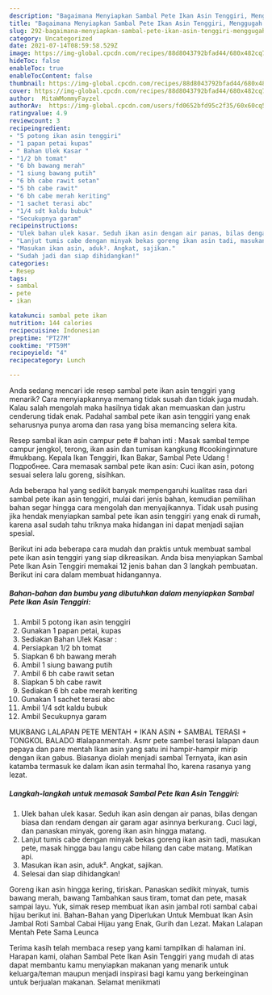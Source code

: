 ```yaml
---
description: "Bagaimana Menyiapkan Sambal Pete Ikan Asin Tenggiri, Menggugah Selera"
title: "Bagaimana Menyiapkan Sambal Pete Ikan Asin Tenggiri, Menggugah Selera"
slug: 292-bagaimana-menyiapkan-sambal-pete-ikan-asin-tenggiri-menggugah-selera
category: Uncategorized
date: 2021-07-14T08:59:58.529Z
image: https://img-global.cpcdn.com/recipes/88d8043792bfad44/680x482cq70/sambal-pete-ikan-asin-tenggiri-foto-resep-utama.jpg
hideToc: false
enableToc: true
enableTocContent: false
thumbnail: https://img-global.cpcdn.com/recipes/88d8043792bfad44/680x482cq70/sambal-pete-ikan-asin-tenggiri-foto-resep-utama.jpg
cover: https://img-global.cpcdn.com/recipes/88d8043792bfad44/680x482cq70/sambal-pete-ikan-asin-tenggiri-foto-resep-utama.jpg
author:  MitaWMommyFayzel
authorAv:  https://img-global.cpcdn.com/users/fd0652bfd95c2f35/60x60cq50/avatar.jpg
ratingvalue: 4.9
reviewcount: 3
recipeingredient:
- "5 potong ikan asin tenggiri"
- "1 papan petai kupas"
- " Bahan Ulek Kasar "
- "1/2 bh tomat"
- "6 bh bawang merah"
- "1 siung bawang putih"
- "6 bh cabe rawit setan"
- "5 bh cabe rawit"
- "6 bh cabe merah keriting"
- "1 sachet terasi abc"
- "1/4 sdt kaldu bubuk"
- "Secukupnya garam"
recipeinstructions:
- "Ulek bahan ulek kasar. Seduh ikan asin dengan air panas, bilas dengan biasa dan rendam dengan air garam agar asinnya berkurang. Cuci lagi, dan panaskan minyak, goreng ikan asin hingga matang."
- "Lanjut tumis cabe dengan minyak bekas goreng ikan asin tadi, masukan pete, masak hingga bau langu cabe hilang dan cabe matang. Matikan api."
- "Masukan ikan asin, aduk². Angkat, sajikan."
- "Sudah jadi dan siap dihidangkan!"
categories:
- Resep
tags:
- sambal
- pete
- ikan

katakunci: sambal pete ikan 
nutrition: 144 calories
recipecuisine: Indonesian
preptime: "PT27M"
cooktime: "PT59M"
recipeyield: "4"
recipecategory: Lunch

---
```



Anda sedang mencari ide resep sambal pete ikan asin tenggiri yang menarik? Cara menyiapkannya memang tidak susah dan tidak juga mudah. Kalau salah mengolah maka hasilnya tidak akan memuaskan dan justru cenderung tidak enak. Padahal sambal pete ikan asin tenggiri yang enak seharusnya punya aroma dan rasa yang bisa memancing selera kita.


Resep sambal ikan asin campur pete # bahan inti : Masak sambal tempe campur jengkol, terong, ikan asin dan tumisan kangkung #cookinginnature #mukbang. Kepala Ikan Tenggiri, Ikan Bakar, Sambal Pete Udang !Подробнее. Cara memasak sambal pete ikan asin: Cuci ikan asin, potong sesuai selera lalu goreng, sisihkan.

Ada beberapa hal yang sedikit banyak mempengaruhi kualitas rasa dari sambal pete ikan asin tenggiri, mulai dari jenis bahan, kemudian pemilihan bahan segar hingga cara mengolah dan menyajikannya. Tidak usah pusing jika hendak menyiapkan sambal pete ikan asin tenggiri yang enak di rumah, karena asal sudah tahu triknya maka hidangan ini dapat menjadi sajian spesial.


Berikut ini ada beberapa cara mudah dan praktis untuk membuat sambal pete ikan asin tenggiri yang siap dikreasikan. Anda bisa menyiapkan Sambal Pete Ikan Asin Tenggiri memakai 12 jenis bahan dan 3 langkah pembuatan. Berikut ini cara dalam membuat hidangannya.

<!--inarticleads1-->

##### Bahan-bahan dan bumbu yang dibutuhkan dalam menyiapkan Sambal Pete Ikan Asin Tenggiri:

1. Ambil 5 potong ikan asin tenggiri
1. Gunakan 1 papan petai, kupas
1. Sediakan  Bahan Ulek Kasar :
1. Persiapkan 1/2 bh tomat
1. Siapkan 6 bh bawang merah
1. Ambil 1 siung bawang putih
1. Ambil 6 bh cabe rawit setan
1. Siapkan 5 bh cabe rawit
1. Sediakan 6 bh cabe merah keriting
1. Gunakan 1 sachet terasi abc
1. Ambil 1/4 sdt kaldu bubuk
1. Ambil Secukupnya garam


MUKBANG LALAPAN PETE MENTAH + IKAN ASIN + SAMBAL TERASI + TONGKOL BALADO #lalapanmentah. Asmr pete sambel terasi lalapan daun pepaya dan pare mentah Ikan asin yang satu ini hampir-hampir mirip dengan ikan gabus. Biasanya diolah menjadi sambal Ternyata, ikan asin katamba termasuk ke dalam ikan asin termahal lho, karena rasanya yang lezat. 

<!--inarticleads2-->

##### Langkah-langkah untuk memasak Sambal Pete Ikan Asin Tenggiri:

1. Ulek bahan ulek kasar. Seduh ikan asin dengan air panas, bilas dengan biasa dan rendam dengan air garam agar asinnya berkurang. Cuci lagi, dan panaskan minyak, goreng ikan asin hingga matang.
1. Lanjut tumis cabe dengan minyak bekas goreng ikan asin tadi, masukan pete, masak hingga bau langu cabe hilang dan cabe matang. Matikan api.
1. Masukan ikan asin, aduk². Angkat, sajikan.
1. Selesai dan siap dihidangkan!

Goreng ikan asin hingga kering, tiriskan. Panaskan sedikit minyak, tumis bawang merah, bawang Tambahkan saus tiram, tomat dan pete, masak sampai layu. Yuk, simak resep membuat ikan asin jambal roti sambal cabai hijau berikut ini. Bahan-Bahan yang Diperlukan Untuk Membuat Ikan Asin Jambal Roti Sambal Cabai Hijau yang Enak, Gurih dan Lezat. Makan Lalapan Mentah Pete Sama Leunca 

Terima kasih telah membaca resep yang kami tampilkan di halaman ini. Harapan kami, olahan Sambal Pete Ikan Asin Tenggiri yang mudah di atas dapat membantu kamu menyiapkan makanan yang menarik untuk keluarga/teman maupun menjadi inspirasi bagi kamu yang berkeinginan untuk berjualan makanan. Selamat menikmati
